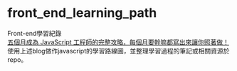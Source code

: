 # front_end_learning_path
Front-end學習紀錄   
[五個月成為 JavaScript 工程師的完整攻略，每個月要幹嘛都寫出來讓你照著做！](https://buzzorange.com/techorange/2018/01/04/learn-coding-in-5-months/)  
使用上述blog做作javascript的學習路線圖，並整理學習過程的筆記或相關資源於repo。